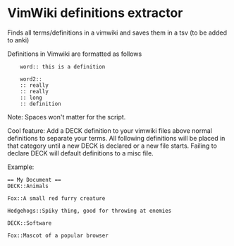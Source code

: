 # VimWiki definitions extractor
Finds all terms/definitions in a vimwiki and saves them in a tsv (to be added to anki)


Definitions in Vimwiki are formatted as follows

```
    word:: this is a definition

    word2::
    :: really
    :: really 
    :: long     
    :: definition
```

Note: Spaces won't matter for the script.


Cool feature: Add a DECK definition to your vimwiki files above normal
definitions to separate your terms. All following definitions will be placed in
that category until a new DECK is declared or a new file starts. Failing to
declare DECK will default definitions to a misc file.

Example:

```
== My Document ==
DECK::Animals

Fox::A small red furry creature

Hedgehogs::Spiky thing, good for throwing at enemies

DECK::Software

Fox::Mascot of a popular browser
```
